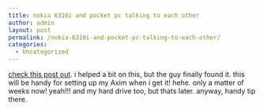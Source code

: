 ```yaml
---
title: nokia 6310i and pocket pc talking to each other
author: admin
layout: post
permalink: /nokia-6310i-and-pocket-pc-talking-to-each-other/
categories:
  - Uncategorized
---
```

[check this post out][1]. i helped a bit on this, but the guy finally found it. this will be handy for setting up my Axim when i get it! hehe. only a matter of weeks now! yeah!!! and my hard drive too, but thats later. anyway, handy tip there.

 [1]: http://www.boards.ie/vbulletin/showthread.php?s=&postid=1137497#post1137497